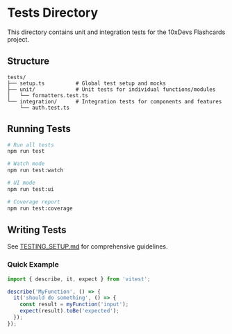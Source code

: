 # Tests Directory

This directory contains unit and integration tests for the 10xDevs Flashcards project.

## Structure

```
tests/
├── setup.ts          # Global test setup and mocks
├── unit/             # Unit tests for individual functions/modules
│   └── formatters.test.ts
└── integration/      # Integration tests for components and features
    └── auth.test.ts
```

## Running Tests

```bash
# Run all tests
npm run test

# Watch mode
npm run test:watch

# UI mode
npm run test:ui

# Coverage report
npm run test:coverage
```

## Writing Tests

See [TESTING_SETUP.md](../TESTING_SETUP.md) for comprehensive guidelines.

### Quick Example

```typescript
import { describe, it, expect } from 'vitest';

describe('MyFunction', () => {
  it('should do something', () => {
    const result = myFunction('input');
    expect(result).toBe('expected');
  });
});
```

